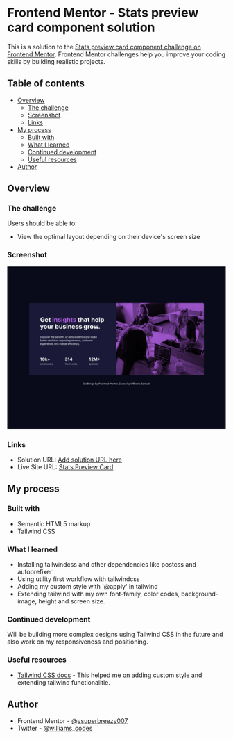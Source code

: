 # Frontend Mentor - Stats preview card component solution

This is a solution to the [Stats preview card component challenge on Frontend Mentor](https://www.frontendmentor.io/challenges/stats-preview-card-component-8JqbgoU62). Frontend Mentor challenges help you improve your coding skills by building realistic projects.

## Table of contents

- [Overview](#overview)
  - [The challenge](#the-challenge)
  - [Screenshot](#screenshot)
  - [Links](#links)
- [My process](#my-process)
  - [Built with](#built-with)
  - [What I learned](#what-i-learned)
  - [Continued development](#continued-development)
  - [Useful resources](#useful-resources)
- [Author](#author)

## Overview

### The challenge

Users should be able to:

- View the optimal layout depending on their device's screen size

### Screenshot

![](./screenshot.jpg)

### Links

- Solution URL: [Add solution URL here](https://your-solution-url.com)
- Live Site URL: [Stats Preview Card](https://williamssam.github.io/stats-preview-card-component)

## My process

### Built with

- Semantic HTML5 markup
- Tailwind CSS

### What I learned

- Installing tailwindcss and other dependencies like postcss and autoprefixer
- Using utility first workflow with tailwindcss
- Adding my custom style with '@apply' in tailwind
- Extending tailwind with my own font-family, color codes, background-image, height and screen size.

### Continued development

Will be building more complex designs using Tailwind CSS in the future and also work on my responsiveness and positioning.

### Useful resources

- [Tailwind CSS docs](https://tailwindcss.com/docs) - This helped me on adding custom style and extending tailwind functionalitie.

## Author

- Frontend Mentor - [@ysuperbreezy007](https://www.frontendmentor.io/profile/yourusername)
- Twitter - [@williams_codes](https://www.twitter.com/williams_codes)
